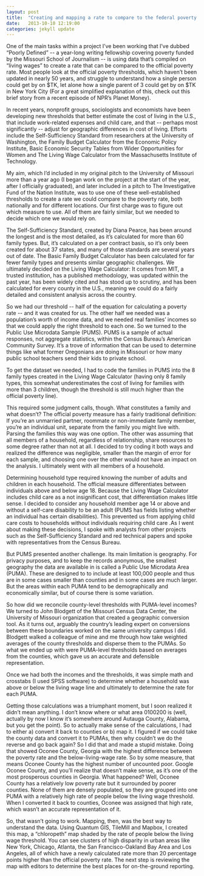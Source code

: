 ```yaml
---
layout: post
title:  "Creating and mapping a rate to compare to the federal poverty measure"
date:   2013-10-10 12:19:00
categories: jekyll update
---
```


One of the main tasks within a project I’ve been working that I’ve dubbed “Poorly Defined” -- a year-long writing fellowship covering poverty funded by the Missouri School of Journalism -- is using data that’s compiled on “living wages” to create a rate that can be compared to the official poverty rate. Most people look at the official poverty thresholds, which haven’t been updated in nearly 50 years, and struggle to understand how a single person could get by on $TK, let alone how a single parent of 3 could get by on $TK in New York City (For a great simplified explanation of this, check out this brief story from a recent episode of NPR’s Planet Money).

In recent years, nonprofit groups, sociologists and economists have been developing new thresholds that better estimate the cost of living in the U.S., that include work-related expenses and child care, and that -- perhaps most significantly -- adjust for geographic differences in cost of living. Efforts include the Self-Sufficiency Standard from researchers at the University of Washington, the Family Budget Calculator from the Economic Policy Institute, Basic Economic Security Tables from Wider Opportunities for Women and The Living Wage Calculator from the Massachusetts Institute of Technology.

My aim, which I’d included in my original pitch to the University of Missouri more than a year ago (I began work on the project at the start of the year, after I officially graduated), and later included in a pitch to The Investigative Fund of the Nation Institute, was to use one of these well-established thresholds to create a rate we could compare to the poverty rate, both nationally and for different locations. Our first charge was to figure out which measure to use. All of them are fairly similar, but we needed to decide which one we would rely on.

The Self-Sufficiency Standard, created by Diana Pearce, has been around the longest and is the most detailed, as it’s calculated for more than 60 family types. But, it’s calculated on a per contract basis, so it’s only been created for about 37 states, and many of those standards are several years out of date. The Basic Family Budget Calculator has been calculated for far fewer family types and presents similar geographic challenges. We ultimately decided on the Living Wage Calculator: It comes from MIT, a trusted institution, has a published methodology, was updated within the past year, has been widely cited and has stood up to scrutiny, and has been calculated for every county in the U.S., meaning we could do a fairly detailed and consistent analysis across the country.

So we had our threshold -- half of the equation for calculating a poverty rate -- and it was created for us. The other half we needed was a population’s worth of income data, and we needed real families’ incomes so that we could apply the right threshold to each one. So we turned to the Public Use Microdata Sample (PUMS). PUMS is a sample of actual responses, not aggregate statistics, within the Census Bureau’s American Community Survey. It’s a trove of information that can be used to determine things like what former Oregonians are doing in Missouri or how many public school teachers send their kids to private school.

To get the dataset we needed, I had to code the families in PUMS into the 8 family types created in the Living Wage Calculator (having only 8 family types, this somewhat underestimates the cost of living for families with more than 3 children, though the threshold is still much higher than the official poverty line).

This required some judgment calls, though. What constitutes a family and what doesn’t? The official poverty measure has a fairly traditional definition: If you’re an unmarried partner, roommate or non-immediate family member, you’re an individual unit, separate from the family you might live with. Parsing the families this way was one option. The other was assuming that all members of a household, regardless of relationship, share resources to some degree rather than not at all. I decided to try coding it both ways and realized the difference was negligible, smaller than the margin of error for each sample, and choosing one over the other would not have an impact on the analysis. I ultimately went with all members of a household.

Determining household type required knowing the number of adults and children in each household. The official measure differentiates between individuals above and below age 18. Because the Living Wage Calculator includes child care as a not insignificant cost, that differentiation makes little sense. I decided to consider any household member age 14 or above and without a self-care disability to be an adult (PUMS has fields listing whether an individual has certain disabilities). This prevented us from applying child care costs to households without individuals requiring child care .As I went about making these decisions, I spoke with analysts from other projects such as the Self-Sufficiency Standard and red technical papers and spoke with representatives from the Census Bureau.

But PUMS presented another challenge. Its main limitation is geography. For privacy purposes, and to keep the records anonymous, the smallest geography the data are available in is called a Public Use Microdata Area (PUMA). These are designed to to include at least 100,000 people and thus are in some cases smaller than counties and in some cases are much larger. But the areas within each PUMA tend to be demographically and economically similar, but of course there is some variation.

So how did we reconcile county-level thresholds with PUMA-level incomes? We turned to John Blodgett of the Missouri Census Data Center, the University of Missouri organization that created a geographic conversion tool. As it turns out, arguably the country’s leading expert on conversions between these boundaries worked on the same university campus I did. Blodgett walked a colleague of mine and me through how take weighted averages of the county thresholds and disperse them to the PUMAs. So what we ended up with were PUMA-level thresholds based on averages from the counties, which gave us an accurate and defensible representation.

Once we had both the incomes and the thresholds, it was simple math and crosstabs (I used SPSS software) to determine whether a household was above or below the living wage line and ultimately to determine the rate for each PUMA.

Getting those calculations was a triumphant moment, but I soon realized it didn’t mean anything. I don’t know where or what area 0100200 is (well, actually by now I know it’s somewhere around Autauga County, Alabama, but you get the point). So to actually make sense of the calculations, I had to either a) convert it back to counties or b) map it. I figured if we could take the county data and convert it to PUMAs, then why couldn’t we do the reverse and go back again? So I did that and made a stupid mistake. Doing that showed Oconee County, Georgia with the highest difference between the poverty rate and the below-living-wage rate. So by some measure, that means Oconee County has the highest number of uncounted poor. Google Oconee County, and you’ll realize that doesn’t make sense, as it’s one of the most prosperous counties in Georgia. What happened? Well, Oconee County has a relatively low poverty rate but it surrounded by poorer counties. None of them are densely populated, so they are grouped into one PUMA with a relatively high rate of people below the living wage threshold. When I converted it back to counties, Oconee was assigned that high rate, which wasn’t an accurate representation of it.

So, that wasn’t going to work. Mapping, then, was the best way to understand the data. Using Quantum GIS, TileMill and Mapbox, I created this map, a “chloropeth” map shaded by the rate of people below the living wage threshold. You can see clusters of high disparity in urban areas like New York, Chicago, Atlanta, the San Francisco-Oakland Bay Area and Los Angeles, all of which have a newly calculated rate more than 20 percentage points higher than the official poverty rate. The next step is reviewing the map with editors to determine the best places for on-the-ground reporting.

